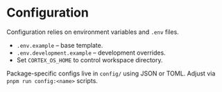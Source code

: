 # Configuration

Configuration relies on environment variables and `.env` files.

- `.env.example` – base template.
- `.env.development.example` – development overrides.
- Set `CORTEX_OS_HOME` to control workspace directory.

Package-specific configs live in `config/` using JSON or TOML. Adjust via `pnpm run config:<name>` scripts.
